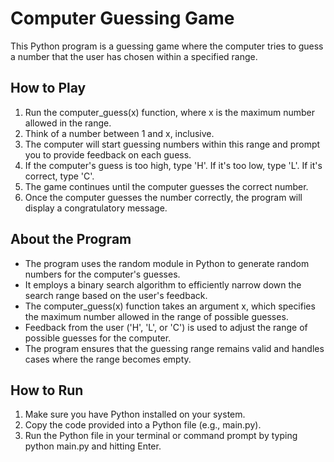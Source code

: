 # Computer Guessing Game

This Python program is a guessing game where the computer tries to guess a number that the user has chosen within a specified range.

## How to Play

1. Run the computer_guess(x) function, where x is the maximum number allowed in the range.
2. Think of a number between 1 and x, inclusive.
3. The computer will start guessing numbers within this range and prompt you to provide feedback on each guess.
4. If the computer's guess is too high, type 'H'. If it's too low, type 'L'. If it's correct, type 'C'.
5. The game continues until the computer guesses the correct number.
6. Once the computer guesses the number correctly, the program will display a congratulatory message.

## About the Program

- The program uses the random module in Python to generate random numbers for the computer's guesses.
- It employs a binary search algorithm to efficiently narrow down the search range based on the user's feedback.
- The computer_guess(x) function takes an argument x, which specifies the maximum number allowed in the range of possible guesses.
- Feedback from the user ('H', 'L', or 'C') is used to adjust the range of possible guesses for the computer.
- The program ensures that the guessing range remains valid and handles cases where the range becomes empty.

## How to Run

1. Make sure you have Python installed on your system.
2. Copy the code provided into a Python file (e.g., main.py).
3. Run the Python file in your terminal or command prompt by typing python main.py and hitting Enter.